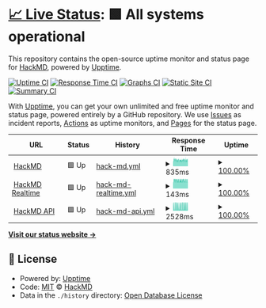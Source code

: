 # [📈 Live Status](https://status.hackmd.io): <!--live status--> **🟩 All systems operational**

This repository contains the open-source uptime monitor and status page for [HackMD](https://hackmd.io/), powered by [Upptime](https://github.com/upptime/upptime).

[![Uptime CI](https://github.com/hackmdio/status.hackmd.io/workflows/Uptime%20CI/badge.svg)](https://github.com/hackmdio/status.hackmd.io/actions?query=workflow%3A%22Uptime+CI%22)
[![Response Time CI](https://github.com/hackmdio/status.hackmd.io/workflows/Response%20Time%20CI/badge.svg)](https://github.com/hackmdio/status.hackmd.io/actions?query=workflow%3A%22Response+Time+CI%22)
[![Graphs CI](https://github.com/hackmdio/status.hackmd.io/workflows/Graphs%20CI/badge.svg)](https://github.com/hackmdio/status.hackmd.io/actions?query=workflow%3A%22Graphs+CI%22)
[![Static Site CI](https://github.com/hackmdio/status.hackmd.io/workflows/Static%20Site%20CI/badge.svg)](https://github.com/hackmdio/status.hackmd.io/actions?query=workflow%3A%22Static+Site+CI%22)
[![Summary CI](https://github.com/hackmdio/status.hackmd.io/workflows/Summary%20CI/badge.svg)](https://github.com/hackmdio/status.hackmd.io/actions?query=workflow%3A%22Summary+CI%22)

With [Upptime](https://upptime.js.org), you can get your own unlimited and free uptime monitor and status page, powered entirely by a GitHub repository. We use [Issues](https://github.com/hackmdio/status.hackmd.io/issues) as incident reports, [Actions](https://github.com/hackmdio/status.hackmd.io/actions) as uptime monitors, and [Pages](https://status.hackmd.io) for the status page.

<!--start: status pages-->
<!-- This summary is generated by Upptime (https://github.com/upptime/upptime) -->
<!-- Do not edit this manually, your changes will be overwritten -->
<!-- prettier-ignore -->
| URL | Status | History | Response Time | Uptime |
| --- | ------ | ------- | ------------- | ------ |
| <img alt="" src="https://hackmd.io/favicon.png" height="13"> [HackMD](https://hackmd.io) | 🟩 Up | [hack-md.yml](https://github.com/hackmdio/status.hackmd.io/commits/HEAD/history/hack-md.yml) | <details><summary><img alt="Response time graph" src="./graphs/hack-md/response-time-week.png" height="20"> 835ms</summary><br><a href="https://status.hackmd.io/history/hack-md"><img alt="Response time 827" src="https://img.shields.io/endpoint?url=https%3A%2F%2Fraw.githubusercontent.com%2Fhackmdio%2Fstatus.hackmd.io%2FHEAD%2Fapi%2Fhack-md%2Fresponse-time.json"></a><br><a href="https://status.hackmd.io/history/hack-md"><img alt="24-hour response time 851" src="https://img.shields.io/endpoint?url=https%3A%2F%2Fraw.githubusercontent.com%2Fhackmdio%2Fstatus.hackmd.io%2FHEAD%2Fapi%2Fhack-md%2Fresponse-time-day.json"></a><br><a href="https://status.hackmd.io/history/hack-md"><img alt="7-day response time 835" src="https://img.shields.io/endpoint?url=https%3A%2F%2Fraw.githubusercontent.com%2Fhackmdio%2Fstatus.hackmd.io%2FHEAD%2Fapi%2Fhack-md%2Fresponse-time-week.json"></a><br><a href="https://status.hackmd.io/history/hack-md"><img alt="30-day response time 863" src="https://img.shields.io/endpoint?url=https%3A%2F%2Fraw.githubusercontent.com%2Fhackmdio%2Fstatus.hackmd.io%2FHEAD%2Fapi%2Fhack-md%2Fresponse-time-month.json"></a><br><a href="https://status.hackmd.io/history/hack-md"><img alt="1-year response time 828" src="https://img.shields.io/endpoint?url=https%3A%2F%2Fraw.githubusercontent.com%2Fhackmdio%2Fstatus.hackmd.io%2FHEAD%2Fapi%2Fhack-md%2Fresponse-time-year.json"></a></details> | <details><summary><a href="https://status.hackmd.io/history/hack-md">100.00%</a></summary><a href="https://status.hackmd.io/history/hack-md"><img alt="All-time uptime 99.96%" src="https://img.shields.io/endpoint?url=https%3A%2F%2Fraw.githubusercontent.com%2Fhackmdio%2Fstatus.hackmd.io%2FHEAD%2Fapi%2Fhack-md%2Fuptime.json"></a><br><a href="https://status.hackmd.io/history/hack-md"><img alt="24-hour uptime 100.00%" src="https://img.shields.io/endpoint?url=https%3A%2F%2Fraw.githubusercontent.com%2Fhackmdio%2Fstatus.hackmd.io%2FHEAD%2Fapi%2Fhack-md%2Fuptime-day.json"></a><br><a href="https://status.hackmd.io/history/hack-md"><img alt="7-day uptime 100.00%" src="https://img.shields.io/endpoint?url=https%3A%2F%2Fraw.githubusercontent.com%2Fhackmdio%2Fstatus.hackmd.io%2FHEAD%2Fapi%2Fhack-md%2Fuptime-week.json"></a><br><a href="https://status.hackmd.io/history/hack-md"><img alt="30-day uptime 100.00%" src="https://img.shields.io/endpoint?url=https%3A%2F%2Fraw.githubusercontent.com%2Fhackmdio%2Fstatus.hackmd.io%2FHEAD%2Fapi%2Fhack-md%2Fuptime-month.json"></a><br><a href="https://status.hackmd.io/history/hack-md"><img alt="1-year uptime 99.96%" src="https://img.shields.io/endpoint?url=https%3A%2F%2Fraw.githubusercontent.com%2Fhackmdio%2Fstatus.hackmd.io%2FHEAD%2Fapi%2Fhack-md%2Fuptime-year.json"></a></details>
| <img alt="" src="https://hackmd.io/favicon.png" height="13"> [HackMD Realtime](https://hackmd.io/realtime-reg/statusAll) | 🟩 Up | [hack-md-realtime.yml](https://github.com/hackmdio/status.hackmd.io/commits/HEAD/history/hack-md-realtime.yml) | <details><summary><img alt="Response time graph" src="./graphs/hack-md-realtime/response-time-week.png" height="20"> 143ms</summary><br><a href="https://status.hackmd.io/history/hack-md-realtime"><img alt="Response time 144" src="https://img.shields.io/endpoint?url=https%3A%2F%2Fraw.githubusercontent.com%2Fhackmdio%2Fstatus.hackmd.io%2FHEAD%2Fapi%2Fhack-md-realtime%2Fresponse-time.json"></a><br><a href="https://status.hackmd.io/history/hack-md-realtime"><img alt="24-hour response time 151" src="https://img.shields.io/endpoint?url=https%3A%2F%2Fraw.githubusercontent.com%2Fhackmdio%2Fstatus.hackmd.io%2FHEAD%2Fapi%2Fhack-md-realtime%2Fresponse-time-day.json"></a><br><a href="https://status.hackmd.io/history/hack-md-realtime"><img alt="7-day response time 143" src="https://img.shields.io/endpoint?url=https%3A%2F%2Fraw.githubusercontent.com%2Fhackmdio%2Fstatus.hackmd.io%2FHEAD%2Fapi%2Fhack-md-realtime%2Fresponse-time-week.json"></a><br><a href="https://status.hackmd.io/history/hack-md-realtime"><img alt="30-day response time 145" src="https://img.shields.io/endpoint?url=https%3A%2F%2Fraw.githubusercontent.com%2Fhackmdio%2Fstatus.hackmd.io%2FHEAD%2Fapi%2Fhack-md-realtime%2Fresponse-time-month.json"></a><br><a href="https://status.hackmd.io/history/hack-md-realtime"><img alt="1-year response time 144" src="https://img.shields.io/endpoint?url=https%3A%2F%2Fraw.githubusercontent.com%2Fhackmdio%2Fstatus.hackmd.io%2FHEAD%2Fapi%2Fhack-md-realtime%2Fresponse-time-year.json"></a></details> | <details><summary><a href="https://status.hackmd.io/history/hack-md-realtime">100.00%</a></summary><a href="https://status.hackmd.io/history/hack-md-realtime"><img alt="All-time uptime 99.97%" src="https://img.shields.io/endpoint?url=https%3A%2F%2Fraw.githubusercontent.com%2Fhackmdio%2Fstatus.hackmd.io%2FHEAD%2Fapi%2Fhack-md-realtime%2Fuptime.json"></a><br><a href="https://status.hackmd.io/history/hack-md-realtime"><img alt="24-hour uptime 100.00%" src="https://img.shields.io/endpoint?url=https%3A%2F%2Fraw.githubusercontent.com%2Fhackmdio%2Fstatus.hackmd.io%2FHEAD%2Fapi%2Fhack-md-realtime%2Fuptime-day.json"></a><br><a href="https://status.hackmd.io/history/hack-md-realtime"><img alt="7-day uptime 100.00%" src="https://img.shields.io/endpoint?url=https%3A%2F%2Fraw.githubusercontent.com%2Fhackmdio%2Fstatus.hackmd.io%2FHEAD%2Fapi%2Fhack-md-realtime%2Fuptime-week.json"></a><br><a href="https://status.hackmd.io/history/hack-md-realtime"><img alt="30-day uptime 100.00%" src="https://img.shields.io/endpoint?url=https%3A%2F%2Fraw.githubusercontent.com%2Fhackmdio%2Fstatus.hackmd.io%2FHEAD%2Fapi%2Fhack-md-realtime%2Fuptime-month.json"></a><br><a href="https://status.hackmd.io/history/hack-md-realtime"><img alt="1-year uptime 99.97%" src="https://img.shields.io/endpoint?url=https%3A%2F%2Fraw.githubusercontent.com%2Fhackmdio%2Fstatus.hackmd.io%2FHEAD%2Fapi%2Fhack-md-realtime%2Fuptime-year.json"></a></details>
| <img alt="" src="https://hackmd.io/favicon.png" height="13"> [HackMD API](https://api.hackmd.io/health) | 🟩 Up | [hack-md-api.yml](https://github.com/hackmdio/status.hackmd.io/commits/HEAD/history/hack-md-api.yml) | <details><summary><img alt="Response time graph" src="./graphs/hack-md-api/response-time-week.png" height="20"> 2528ms</summary><br><a href="https://status.hackmd.io/history/hack-md-api"><img alt="Response time 2387" src="https://img.shields.io/endpoint?url=https%3A%2F%2Fraw.githubusercontent.com%2Fhackmdio%2Fstatus.hackmd.io%2FHEAD%2Fapi%2Fhack-md-api%2Fresponse-time.json"></a><br><a href="https://status.hackmd.io/history/hack-md-api"><img alt="24-hour response time 3038" src="https://img.shields.io/endpoint?url=https%3A%2F%2Fraw.githubusercontent.com%2Fhackmdio%2Fstatus.hackmd.io%2FHEAD%2Fapi%2Fhack-md-api%2Fresponse-time-day.json"></a><br><a href="https://status.hackmd.io/history/hack-md-api"><img alt="7-day response time 2528" src="https://img.shields.io/endpoint?url=https%3A%2F%2Fraw.githubusercontent.com%2Fhackmdio%2Fstatus.hackmd.io%2FHEAD%2Fapi%2Fhack-md-api%2Fresponse-time-week.json"></a><br><a href="https://status.hackmd.io/history/hack-md-api"><img alt="30-day response time 2480" src="https://img.shields.io/endpoint?url=https%3A%2F%2Fraw.githubusercontent.com%2Fhackmdio%2Fstatus.hackmd.io%2FHEAD%2Fapi%2Fhack-md-api%2Fresponse-time-month.json"></a><br><a href="https://status.hackmd.io/history/hack-md-api"><img alt="1-year response time 2390" src="https://img.shields.io/endpoint?url=https%3A%2F%2Fraw.githubusercontent.com%2Fhackmdio%2Fstatus.hackmd.io%2FHEAD%2Fapi%2Fhack-md-api%2Fresponse-time-year.json"></a></details> | <details><summary><a href="https://status.hackmd.io/history/hack-md-api">100.00%</a></summary><a href="https://status.hackmd.io/history/hack-md-api"><img alt="All-time uptime 99.98%" src="https://img.shields.io/endpoint?url=https%3A%2F%2Fraw.githubusercontent.com%2Fhackmdio%2Fstatus.hackmd.io%2FHEAD%2Fapi%2Fhack-md-api%2Fuptime.json"></a><br><a href="https://status.hackmd.io/history/hack-md-api"><img alt="24-hour uptime 100.00%" src="https://img.shields.io/endpoint?url=https%3A%2F%2Fraw.githubusercontent.com%2Fhackmdio%2Fstatus.hackmd.io%2FHEAD%2Fapi%2Fhack-md-api%2Fuptime-day.json"></a><br><a href="https://status.hackmd.io/history/hack-md-api"><img alt="7-day uptime 100.00%" src="https://img.shields.io/endpoint?url=https%3A%2F%2Fraw.githubusercontent.com%2Fhackmdio%2Fstatus.hackmd.io%2FHEAD%2Fapi%2Fhack-md-api%2Fuptime-week.json"></a><br><a href="https://status.hackmd.io/history/hack-md-api"><img alt="30-day uptime 100.00%" src="https://img.shields.io/endpoint?url=https%3A%2F%2Fraw.githubusercontent.com%2Fhackmdio%2Fstatus.hackmd.io%2FHEAD%2Fapi%2Fhack-md-api%2Fuptime-month.json"></a><br><a href="https://status.hackmd.io/history/hack-md-api"><img alt="1-year uptime 99.99%" src="https://img.shields.io/endpoint?url=https%3A%2F%2Fraw.githubusercontent.com%2Fhackmdio%2Fstatus.hackmd.io%2FHEAD%2Fapi%2Fhack-md-api%2Fuptime-year.json"></a></details>

<!--end: status pages-->

[**Visit our status website →**](https://status.hackmd.io)

## 📄 License

- Powered by: [Upptime](https://github.com/upptime/upptime)
- Code: [MIT](./LICENSE) © [HackMD](https://hackmd.io/)
- Data in the `./history` directory: [Open Database License](https://opendatacommons.org/licenses/odbl/1-0/)
